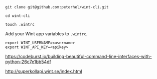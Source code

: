 ```
git clone git@github.com:peterhel/wint-cli.git

cd wint-cli

touch .wintrc
```

Add your Wint app variables to `.wintrc`.

```
export WINT_USERNAME=<username>
export WINT_API_KEY=<apikey>
```

https://codeburst.io/building-beautiful-command-line-interfaces-with-python-26c7e1bb54df

http://superkollapi.wint.se/index.html